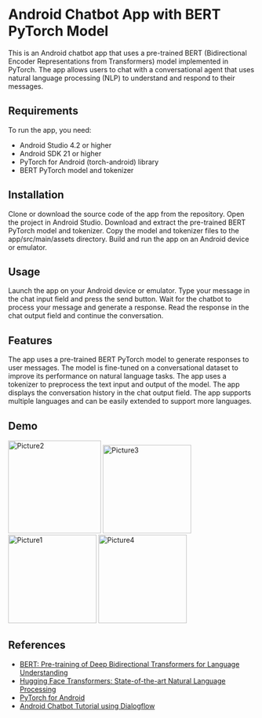 # Android Chatbot App with BERT PyTorch Model

This is an Android chatbot app that uses a pre-trained BERT (Bidirectional Encoder Representations from Transformers) model implemented in PyTorch. The app allows users to chat with a conversational agent that uses natural language processing (NLP) to understand and respond to their messages.

## Requirements
To run the app, you need:

- Android Studio 4.2 or higher
- Android SDK 21 or higher
- PyTorch for Android (torch-android) library
- BERT PyTorch model and tokenizer

## Installation
Clone or download the source code of the app from the repository.
Open the project in Android Studio.
Download and extract the pre-trained BERT PyTorch model and tokenizer.
Copy the model and tokenizer files to the app/src/main/assets directory.
Build and run the app on an Android device or emulator.

## Usage
Launch the app on your Android device or emulator.
Type your message in the chat input field and press the send button.
Wait for the chatbot to process your message and generate a response.
Read the response in the chat output field and continue the conversation.

## Features
The app uses a pre-trained BERT PyTorch model to generate responses to user messages.
The model is fine-tuned on a conversational dataset to improve its performance on natural language tasks.
The app uses a tokenizer to preprocess the text input and output of the model.
The app displays the conversation history in the chat output field.
The app supports multiple languages and can be easily extended to support more languages.


## Demo

<img width="189" alt="Picture2" src="https://user-images.githubusercontent.com/66760946/220823329-f9856b71-2936-49fa-8b81-fb3e8176e045.png">
<img width="180" alt="Picture3" src="https://user-images.githubusercontent.com/66760946/220823500-4fc36862-d142-4b18-87e7-986f5cb0a26b.png">
<img width="180" alt="Picture1" src="https://user-images.githubusercontent.com/66760946/220823789-8a9309cf-b7c0-4a83-9bb1-e3fffdcbe155.png">
<img width="180" alt="Picture4" src="https://user-images.githubusercontent.com/66760946/220823380-fb12937d-358e-4312-8716-f6a324cefddf.png">


## References
- [BERT: Pre-training of Deep Bidirectional Transformers for Language Understanding](https://arxiv.org/abs/1810.04805)
- [Hugging Face Transformers: State-of-the-art Natural Language Processing](https://huggingface.co/transformers/)
- [PyTorch for Android](https://pytorch.org/mobile/android/)
- [Android Chatbot Tutorial using Dialogflow](https://www.raywenderlich.com/9577217-android-chatbot-tutorial-using-dialogflow)
